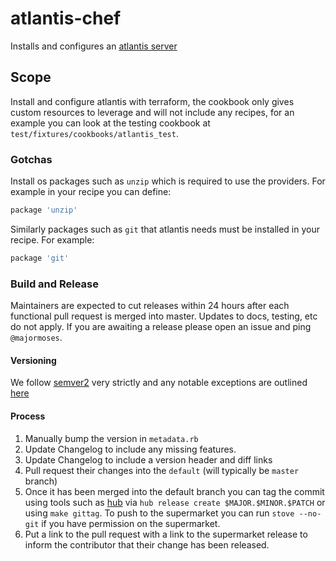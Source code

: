 # atlantis-chef
Installs and configures an [atlantis server](https://www.runatlantis.io)

## Scope

Install and configure atlantis with terraform, the cookbook only gives custom resources to leverage and will not include any recipes, for an example you can look at the testing cookbook at `test/fixtures/cookbooks/atlantis_test`.

### Gotchas

Install os packages such as `unzip` which is required to use the providers. For example in your recipe you can define:
```ruby
package 'unzip'
```

Similarly packages such as `git` that atlantis needs must be installed in your recipe. For example:
```ruby
package 'git'
```


### Build and Release

Maintainers are expected to cut releases within 24 hours after each functional pull request is merged into master. Updates to docs, testing, etc do not apply. If you are awaiting a release please open an issue and ping `@majormoses`.

#### Versioning

We follow [semver2](https://semver.org/spec/v2.0.0.html) very strictly and any notable exceptions are outlined [here](https://github.com/sensu-plugins/community/blob/master/HOW_WE_VERSION.md)

#### Process

1. Manually bump the version in `metadata.rb`
1. Update Changelog to include any missing features.
1. Update Changelog to include a version header and diff links
1. Pull request their changes into the `default` (will typically be `master` branch)
1. Once it has been merged into the default branch you can tag the commit using tools such as [hub](https://github.com/github/hub) via `hub release create $MAJOR.$MINOR.$PATCH` or using `make gittag`. To push to the supermarket you can run `stove --no-git` if you have permission on the supermarket.
1. Put a link to the pull request with a link to the supermarket release to inform the contributor that their change has been released.
